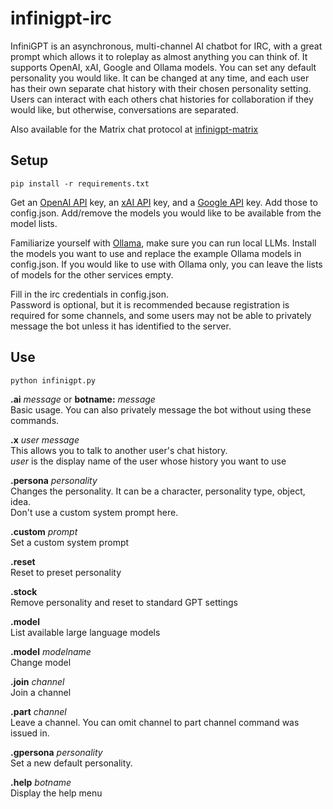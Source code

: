 # infinigpt-irc
InfiniGPT is an asynchronous, multi-channel AI chatbot for IRC, with a great prompt which allows it to roleplay as almost anything you can think of.  It supports OpenAI, xAI, Google and Ollama models. You can set any default personality you would like.  It can be changed at any time, and each user has their own separate chat history with their chosen personality setting.  Users can interact with each others chat histories for collaboration if they would like, but otherwise, conversations are separated.  

Also available for the Matrix chat protocol at [infinigpt-matrix](https://github.com/h1ddenpr0cess20/infinigpt-matrix/)

## Setup

```
pip install -r requirements.txt 
```  
Get an [OpenAI API](https://platform.openai.com/signup) key, an [xAI API](https://accounts.x.ai/) key, and a [Google API](https://aistudio.google.com/apikey) key.  Add those to config.json.  Add/remove the models you would like to be available from the model lists. 

Familiarize yourself with [Ollama](http://ollama.com/), make sure you can run local LLMs.  Install the models you want to use and replace the example Ollama models in config.json.  If you would like to use with Ollama only, you can leave the lists of models for the other services empty.

Fill in the irc credentials in config.json.  
Password is optional, but it is recommended because registration is required for some channels, and some users may not be able to privately message the bot unless it has identified to the server.


## Use
```
python infinigpt.py
```  
**.ai** _message_ or **botname:** _message_  
    Basic usage.  You can also privately message the bot without using these commands.
    
**.x** _user_ _message_  
    This allows you to talk to another user's chat history.  
    _user_ is the display name of the user whose history you want to use
     
**.persona** _personality_  
    Changes the personality.  It can be a character, personality type, object, idea.  
    Don't use a custom system prompt here.

**.custom** _prompt_  
    Set a custom system prompt
        
**.reset**  
    Reset to preset personality
    
**.stock**  
    Remove personality and reset to standard GPT settings

**.model**  
    List available large language models

**.model** _modelname_  
    Change model

**.join** _channel_   
    Join a channel

**.part** _channel_   
    Leave a channel.  You can omit channel to part channel command was issued in.

**.gpersona** _personality_  
    Set a new default personality.

**.help** _botname_  
    Display the help menu
